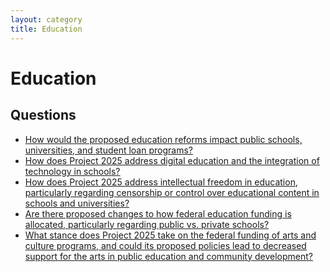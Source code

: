 ```yaml
---
layout: category
title: Education
---
```


# Education

## Questions

- [How would the proposed education reforms impact public schools, universities, and student loan programs?](/questions/003-education-reforms-impact.html)
- [How does Project 2025 address digital education and the integration of technology in schools?](/questions/047-digital-education-technology-schools.html)
- [How does Project 2025 address intellectual freedom in education, particularly regarding censorship or control over educational content in schools and universities?](/questions/085-intellectual-freedom-education.html)
- [Are there proposed changes to how federal education funding is allocated, particularly regarding public vs. private schools?](/questions/143-federal-education-funding-public-private-schools.html)
- [What stance does Project 2025 take on the federal funding of arts and culture programs, and could its proposed policies lead to decreased support for the arts in public education and community development?](/questions/152-federal-funding-arts-culture-programs.html)
